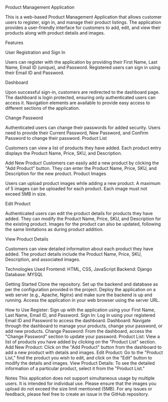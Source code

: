 Product Management Application

This is a web-based Product Management Application that allows customer users to register, sign in, and manage their product listings. The application provides a user-friendly interface for customers to add, edit, and view their products along with product details and images.

Features

User Registration and Sign In

Users can register with the application by providing their First Name, Last Name, Email ID (unique), and Password.
Registered users can sign in using their Email ID and Password.

Dashboard

Upon successful sign-in, customers are redirected to the dashboard page.
The dashboard is login protected, ensuring only authenticated users can access it.
Navigation elements are available to provide easy access to different sections of the application.


Change Password

Authenticated users can change their passwords for added security.
Users need to provide their Current Password, New Password, and Confirm Password to change their password.
Product List

Customers can view a list of products they have added.
Each product entry displays the Product Name, Price, SKU, and Description.

Add New Product
Customers can easily add a new product by clicking the "Add Product" button.
They can enter the Product Name, Price, SKU, and Description for the new product.
Product Images

Users can upload product images while adding a new product.
A maximum of 5 images can be uploaded for each product.
Each image must not exceed 5MB in size.

Edit Product

Authenticated users can edit the product details for products they have added.
They can modify the Product Name, Price, SKU, and Description for the existing product.
Images for the product can also be updated, following the same limitations as during product addition.

View Product Details

Customers can view detailed information about each product they have added.
The product details include the Product Name, Price, SKU, Description, and associated images.

Technologies Used
Frontend: HTML, CSS, JavaScript
Backend: Django
Database: MYSQL


Getting Started
Clone the repository.
Set up the backend and database as per the configuration provided in the project.
Deploy the application on a web server (e.g., Apache, Nginx) and make sure the backend is up and running.
Access the application in your web browser using the server URL.


How to Use
Register: Sign up with the application using your First Name, Last Name, Email ID, and Password.
Sign In: Log in using your registered Email ID and Password to access the dashboard.
Dashboard: Navigate through the dashboard to manage your products, change your password, or add new products.
Change Password: From the dashboard, access the "Change Password" section to update your password.
Product List: View a list of products you have added by clicking on the "Product List" section.
Add New Product: Click on the "Add Product" button from the dashboard to add a new product with details and images.
Edit Product: Go to the "Product List," find the product you wish to edit, and click on the "Edit" button to modify the details and images.
View Product Details: To see the detailed information of a particular product, select it from the "Product List."


Notes
This application does not support simultaneous usage by multiple users. It is intended for individual use.
Please ensure that the images you upload do not exceed the size limit mentioned (5MB).
For any issues or feedback, please feel free to create an issue in the GitHub repository.
